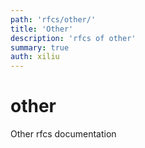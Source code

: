 ```yaml
---
path: 'rfcs/other/'
title: 'Other'
description: 'rfcs of other'
summary: true
auth: xiliu
---
```


# other

Other rfcs documentation
